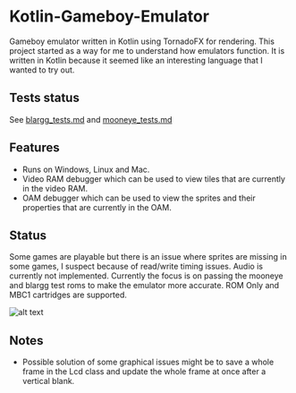 # Kotlin-Gameboy-Emulator

Gameboy emulator written in Kotlin using TornadoFX for rendering. This project started as a way for me to understand how emulators function. 
It is written in Kotlin because it seemed like an interesting language that I wanted to try out.

## Tests status
See [blargg_tests.md](blargg_tests.md) and [mooneye_tests.md](mooneye_tests.md)

## Features
- Runs on Windows, Linux and Mac.
- Video RAM debugger which can be used to view tiles that are currently in the video RAM.
- OAM debugger which can be used to view the sprites and their properties that are currently in the OAM.

## Status
Some games are playable but there is an issue where sprites are missing in some games, I suspect because of read/write timing issues. 
Audio is currently not implemented. Currently the focus is on passing the mooneye and blargg test roms to make the emulator more accurate.
ROM Only and MBC1 cartridges are supported.

![alt text](https://media.giphy.com/media/51WvJVuSGZAu9jbbLM/giphy.gif)

## Notes
- Possible solution of some graphical issues might be to save a whole frame in the Lcd class and update the whole frame at once after a vertical blank.